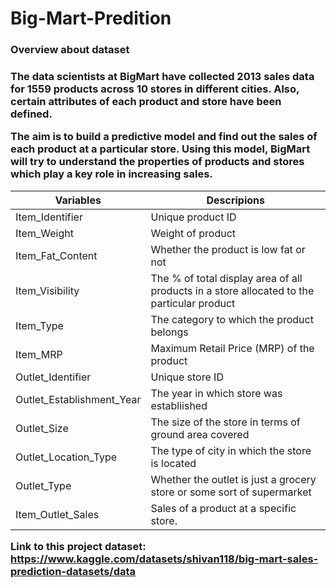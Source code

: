 # Big-Mart-Predition

<h3>Overview about dataset<h3>

The data scientists at BigMart have collected 2013 sales data for 1559 products across 10 stores in different cities. Also, certain attributes of each product and store have been defined. 

<b>The aim is to build a predictive model and find out the sales of each product at a particular store. Using this model, BigMart will try to understand the properties of products and stores which play a key role in increasing sales.</b>

| Variables | Descripions |
|-------|-------|
|   Item_Identifier   |  Unique product ID  |
|   Item_Weight   |   Weight of product   |
|  Item_Fat_Content  |   Whether the product is low fat or not   |
|   Item_Visibility   |   The % of total display area of all products in a store allocated to the particular product  |
|  Item_Type  |   The category to which the product belongs   |
|  Item_MRP  |   Maximum Retail Price (MRP) of the product   |
|   Outlet_Identifier   |   Unique store ID   |
|   Outlet_Establishment_Year   |   The year in which store was establiished   |
|   Outlet_Size   |   The size of the store in terms of ground area covered   |
|   Outlet_Location_Type   |   The type of city in which the store is located   |
|   Outlet_Type   |   Whether the outlet is just a grocery store or some sort of supermarket   |
|   Item_Outlet_Sales   |   Sales of a product at a specific store.   |

Link to this project dataset: https://www.kaggle.com/datasets/shivan118/big-mart-sales-prediction-datasets/data

